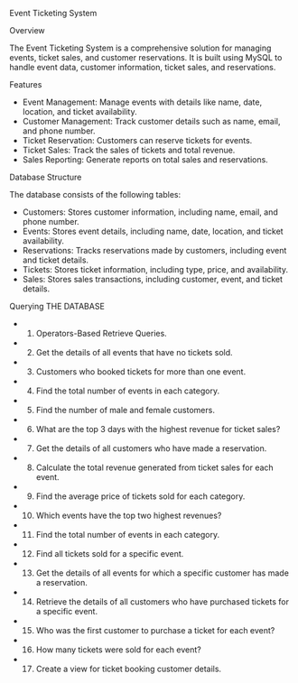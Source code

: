 Event Ticketing System

Overview

The Event Ticketing System is a comprehensive solution for managing events, ticket sales, and customer reservations. It is built using MySQL to handle event data, customer information, ticket sales, and reservations.

Features

- Event Management: Manage events with details like name, date, location, and ticket availability.
- Customer Management: Track customer details such as name, email, and phone number.
- Ticket Reservation: Customers can reserve tickets for events.
- Ticket Sales: Track the sales of tickets and total revenue.
- Sales Reporting: Generate reports on total sales and reservations.

Database Structure

The database consists of the following tables:

- Customers: Stores customer information, including name, email, and phone number.
- Events: Stores event details, including name, date, location, and ticket availability.
- Reservations: Tracks reservations made by customers, including event and ticket details.
- Tickets: Stores ticket information, including type, price, and availability.
- Sales: Stores sales transactions, including customer, event, and ticket details.

Querying THE DATABASE 

- 1. Operators-Based Retrieve Queries.
- 2. Get the details of all events that have no tickets sold.
- 3. Customers who booked tickets for more than one event.
- 4. Find the total number of events in each category.
- 5. Find the number of male and female customers.
- 6. What are the top 3 days with the highest revenue for ticket sales?
- 7. Get the details of all customers who have made a reservation.
- 8. Calculate the total revenue generated from ticket sales for each event.
- 9. Find the average price of tickets sold for each category.
- 10. Which events have the top two highest revenues?
- 11. Find the total number of events in each category.
- 12. Find all tickets sold for a specific event.
- 13. Get the details of all events for which a specific customer has made a reservation.
- 14. Retrieve the details of all customers who have purchased tickets for a specific event.
- 15. Who was the first customer to purchase a ticket for each event?
- 16. How many tickets were sold for each event?
- 17. Create a view for ticket booking customer details.
